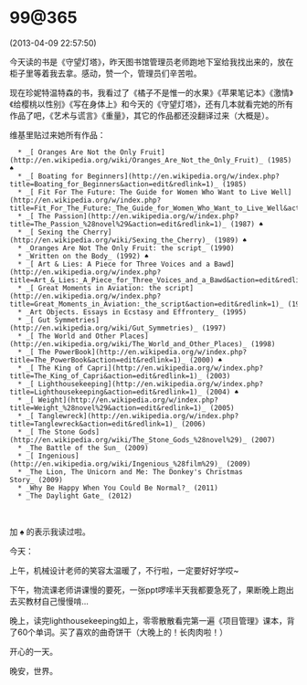 # 99@365


(2013-04-09 22:57:50)





今天读的书是《守望灯塔》，昨天图书馆管理员老师跑地下室给我找出来的，放在柜子里等着我去拿。感动，赞一个，管理员们辛苦啦。





现在珍妮特温特森的书，我看过了《橘子不是惟一的水果》《苹果笔记本》《激情》《给樱桃以性别》《写在身体上》和今天的《守望灯塔》，还有几本就看完她的所有作品了吧，《艺术与谎言》《重量》，其它的作品都还没翻译过来（大概是）。





维基里贴过来她所有作品：









      * _[ Oranges Are Not the Only Fruit](http://en.wikipedia.org/wiki/Oranges_Are_Not_the_Only_Fruit)_ (1985) ♠
      * _[ Boating for Beginners](http://en.wikipedia.org/w/index.php?title=Boating_for_Beginners&action=edit&redlink=1)_ (1985)
      * _[ Fit For The Future: The Guide for Women Who Want to Live Well](http://en.wikipedia.org/w/index.php?title=Fit_For_The_Future:_The_Guide_for_Women_Who_Want_to_Live_Well&action=edit&redlink=1)_ (1986)
      * _[ The Passion](http://en.wikipedia.org/w/index.php?title=The_Passion_%28novel%29&action=edit&redlink=1)_ (1987) ♠
      * _[ Sexing the Cherry](http://en.wikipedia.org/wiki/Sexing_the_Cherry)_ (1989) ♠
      * _Oranges Are Not The Only Fruit: the script_ (1990)
      * _Written on the Body_ (1992) ♠
      * _[ Art & Lies: A Piece for Three Voices and a Bawd](http://en.wikipedia.org/w/index.php?title=Art_&_Lies:_A_Piece_for_Three_Voices_and_a_Bawd&action=edit&redlink=1)_ (1994)
      * _[ Great Moments in Aviation: the script](http://en.wikipedia.org/w/index.php?title=Great_Moments_in_Aviation:_the_script&action=edit&redlink=1)_ (1995)
      * _Art Objects. Essays in Ecstasy and Effrontery_ (1995)
      * _[ Gut Symmetries](http://en.wikipedia.org/wiki/Gut_Symmetries)_ (1997)
      * _[ The World and Other Places](http://en.wikipedia.org/wiki/The_World_and_Other_Places)_ (1998)
      * _[ The PowerBook](http://en.wikipedia.org/w/index.php?title=The_PowerBook&action=edit&redlink=1)_ (2000) ♠
      * _[ The King of Capri](http://en.wikipedia.org/w/index.php?title=The_King_of_Capri&action=edit&redlink=1)_ (2003)
      * _[ Lighthousekeeping](http://en.wikipedia.org/w/index.php?title=Lighthousekeeping&action=edit&redlink=1)_ (2004) ♠
      * _[ Weight](http://en.wikipedia.org/w/index.php?title=Weight_%28novel%29&action=edit&redlink=1)_ (2005)
      * _[ Tanglewreck](http://en.wikipedia.org/w/index.php?title=Tanglewreck&action=edit&redlink=1)_ (2006)
      * _[ The Stone Gods](http://en.wikipedia.org/wiki/The_Stone_Gods_%28novel%29)_ (2007)
      * _The Battle of the Sun_ (2009)
      * _[ Ingenious](http://en.wikipedia.org/wiki/Ingenious_%28film%29)_ (2009)
      * _The Lion, The Unicorn and Me: The Donkey's Christmas Story_ (2009)
      * _Why Be Happy When You Could Be Normal?_ (2011)
      * _The Daylight Gate_ (2012)



 








加 ♠ 的表示我读过啦。













今天：





上午，机械设计老师的笑容太温暖了，不行啦，一定要好好学哎~





下午，物流课老师讲课慢的要死，一张ppt啰嗦半天我都要急死了，果断晚上跑出去买教材自己慢慢啃...





晚上，读完lighthousekeeping如上，零零散散看完第一遍《项目管理》课本，背了60个单词。买了喜欢的曲奇饼干（大晚上的！长肉肉啦！）









开心的一天。









晚安，世界。

